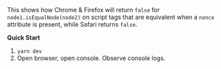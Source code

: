 This shows how Chrome & Firefox will return `false` for `node1.isEqualNode(node2)` on script tags that are equivalent when a `nonce` attribute is present, while Safari returns `false`.

**Quick Start**
1. `yarn dev`
2. Open browser, open console. Observe console logs.
